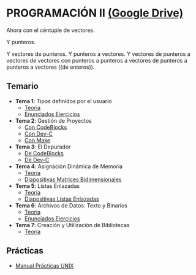 # PROGRAMACIÓN II [(Google Drive)](https://drive.google.com/drive/u/0/folders/1Sj-nticPeste12EfP-RR_wBXFGKA7Hns)
Ahora con el céntuple de vectores. 

Y punteros. 

Y vectores de punteros. Y punteros a vectores. Y vectores de punteros a vectores de vectores con punteros a punteros a vectores de punteros a punteros a vectores ((de enteros)).

## Temario
  - **Tema 1**: Tipos definidos por el usuario
    - [Teoría](https://drive.google.com/open?id=1umiANwB201VBKewB0016TrcKvjsKHtBS)
    - [Enunciados Ejercicios](https://drive.google.com/open?id=1m6acZ1EnR2S-AcOJSCECPTsPztV9ZT1C)
  - **Tema 2**: Gestión de Proyectos
    - [Con CodeBlocks](https://drive.google.com/open?id=1mHi2GGc2UKCyegzTZ9nonKCJmj8A6Xni)
    - [Con Dev-C](https://drive.google.com/open?id=11VYk4lEGnsUSOqhOZxxF-568gNTYId60)
    - [Con Make](https://drive.google.com/open?id=1l8ckAGo9Vksr9bmQLXAhhjdiSclILF76)
  - **Tema 3**: El Depurador
    - [De CodeBlocks](https://drive.google.com/open?id=1Cmj0OK8X-5WVf6O2tt7BcjTvctI3LxbW)
    - [De Dev-C](https://drive.google.com/open?id=1jjyHbLV-tAodKJtuWxn1_n1msobRCTKw)
  - **Tema 4**: Asignación Dinámica de Memoria
    - [Teoría](https://drive.google.com/open?id=1UBOLvwaCCcjaTe4da2JpXcgt7vroNeJj)
    - [Diapositivas Matrices Bidimensionales](https://drive.google.com/open?id=1evWWEtXHlo3WtQc8cogLkBahnXi9EQsJ)
  - **Tema 5**: Listas Enlazadas
    - [Teoría](https://drive.google.com/open?id=14iVbNtdh34az6a5NnZZldYHpiD_Bl1fF)
    - [Diapositivas Listas Enlazadas](https://drive.google.com/open?id=15G27qcHGYgEvejClhbNgv4hUQnbdTrH6)
  - **Tema 6**: Archivos de Datos: Texto y Binarios
    - [Teoría](https://drive.google.com/open?id=15IzoOA2qCnyJO_b4JxXBSYRuoaVdoc6X)
    - [Enunciados Ejercicios](https://drive.google.com/open?id=1uxthUsiQHJIJYfg0FcejAnHQMef0iZWO)
  - **Tema 7**: Creación y Utilización de Bibliotecas
    - [Teoría](https://drive.google.com/open?id=1aAsleKYESBrXhFQIpFZapSIp9sjunmAG)

## Prácticas
  - [Manual Prácticas UNIX](https://drive.google.com/open?id=14DlKY7Nd2Mtt0KZPc05Np36y4ZKxfbFn)
